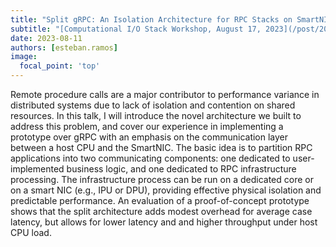 ```yaml
---
title: "Split gRPC: An Isolation Architecture for RPC Stacks on SmartNICs"
subtitle: "[Computational I/O Stack Workshop, August 17, 2023](/post/20230718-aug17/)"
date: 2023-08-11
authors: [esteban.ramos]
image:
  focal_point: 'top'
---
```


Remote procedure calls are a major contributor to performance variance in distributed systems due to lack of isolation and contention on shared resources. In this talk, I will introduce the novel architecture we built to address this problem, and cover our experience in implementing a prototype over gRPC with an emphasis on the communication layer between a host CPU and the SmartNIC. The basic idea is to partition RPC applications into two communicating components: one dedicated to user-implemented business logic, and one dedicated to RPC infrastructure processing. The infrastructure process can be run on a dedicated core or on a smart NIC (e.g., IPU or DPU), providing effective physical isolation and predictable performance. An evaluation of a proof-of-concept prototype shows that the split architecture adds modest overhead for average case latency, but allows for lower latency and and higher throughput under host CPU load.
